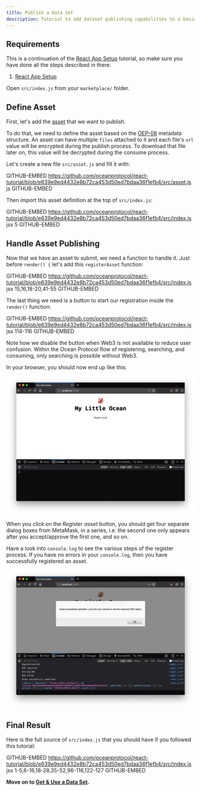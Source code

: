 ```yaml
---
title: Publish a Data Set
description: Tutorial to add dataset publishing capabilities to a basic React app.
---
```


## Requirements

This is a continuation of the [React App Setup](/tutorials/react-setup/) tutorial, so make sure you have done all the steps described in there.

1. [React App Setup](/tutorials/react-setup/)

Open `src/index.js` from your `marketplace/` folder.

## Define Asset

First, let's add the [asset](/concepts/terminology/#asset-or-data-asset) that we want to publish.

To do that, we need to define the asset based on the [OEP-08](https://github.com/oceanprotocol/OEPs/tree/master/8) metadata structure. An asset can have multiple `files` attached to it and each file's `url` value will be encrypted during the publish process. To download that file later on, this value will be decrypted during the consume process.

Let's create a new file `src/asset.js` and fill it with:

GITHUB-EMBED https://github.com/oceanprotocol/react-tutorial/blob/e639e9ed4432e8b72ca453d50ed7bdaa36f1efb4/src/asset.js js GITHUB-EMBED

Then import this asset definition at the top of `src/index.js`:

GITHUB-EMBED https://github.com/oceanprotocol/react-tutorial/blob/e639e9ed4432e8b72ca453d50ed7bdaa36f1efb4/src/index.js jsx 5 GITHUB-EMBED

## Handle Asset Publishing

Now that we have an asset to submit, we need a function to handle it. Just before `render() {` let's add this `registerAsset` function:

GITHUB-EMBED https://github.com/oceanprotocol/react-tutorial/blob/e639e9ed4432e8b72ca453d50ed7bdaa36f1efb4/src/index.js jsx 15,16,18-20,41-55 GITHUB-EMBED

The last thing we need is a button to start our registration inside the `render()` function:

GITHUB-EMBED https://github.com/oceanprotocol/react-tutorial/blob/e639e9ed4432e8b72ca453d50ed7bdaa36f1efb4/src/index.js jsx 114-116 GITHUB-EMBED

Note how we disable the button when Web3 is not available to reduce user confusion. Within the Ocean Protocol flow of registering, searching, and consuming, only searching is possible without Web3.

In your browser, you should now end up like this:

![React app with publish button](images/react-app-04.png)

When you click on the _Register asset_ button, you should get four separate dialog boxes from MetaMask, in a series, i.e. the second one only appears after you accept/approve the first one, and so on.

Have a look into `console.log` to see the various steps of the register process. If you have no errors in your `console.log`, then you have successfully registered an asset.

![Successful asset publishing](images/react-app-05.png)

## Final Result

Here is the full source of `src/index.js` that you should have if you followed this tutorial:

GITHUB-EMBED https://github.com/oceanprotocol/react-tutorial/blob/e639e9ed4432e8b72ca453d50ed7bdaa36f1efb4/src/index.js jsx 1-5,6-16,18-28,35-52,96-116,122-127 GITHUB-EMBED

**Move on to [Get & Use a Data Set](/tutorials/react-get-use-data-set/).**
